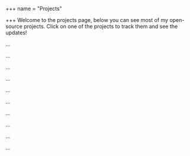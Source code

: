+++
name = "Projects"

+++
Welcome to the projects page, below you can see most of my open-source projects. Click on one of the projects to track them and see the updates!

...

...

...

...

...

...

...

...

...

...